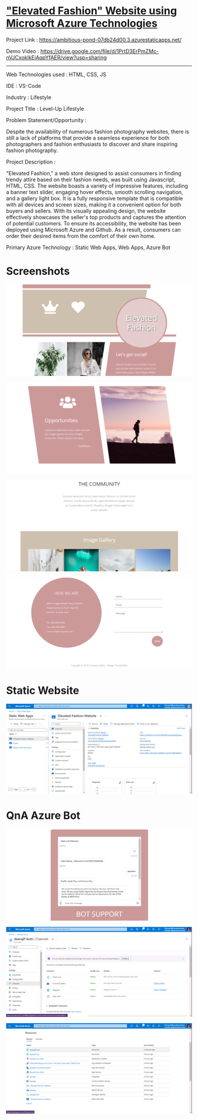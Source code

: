 # ["Elevated Fashion" Website using Microsoft Azure Technologies](https://ambitious-pond-07db24d00.3.azurestaticapps.net/)

Project Link : https://ambitious-pond-07db24d00.3.azurestaticapps.net/

Demo Video : https://drive.google.com/file/d/1PrtD3ErPmZMc-nVJCxoklkEjAqpYfAER/view?usp=sharing

_______________________________________________________________________________________________________________________________________________________________________

Web Technologies used : HTML, CSS, JS

IDE : VS-Code

Industry : Lifestyle

Project Title : Level-Up Lifestyle

Problem Statement/Opportunity :

Despite the availability of numerous fashion photography websites, there is still a lack of platforms that provide a seamless experience for both photographers and fashion enthusiasts to discover and share inspiring fashion photography.

Project Description :

"Elevated Fashion," a web store designed to assist consumers in finding trendy attire based on their fashion needs, was built using Javascript, HTML, CSS. The website boasts a variety of impressive features, including a banner text slider, engaging hover effects, smooth scrolling navigation, and a gallery light box. It is a fully responsive template that is compatible with all devices and screen sizes, making it a convenient option for both buyers and sellers. With its visually appealing design, the website effectively showcases the seller's top products and captures the attention of potential customers. To ensure its accessibility, the website has been deployed using Microsoft Azure and Github. As a result, consumers can order their desired items from the comfort of their own home.

Primary Azure Technology : Static Web Apps, Web Apps, Azure Bot

# Screenshots

![Screenshot (372)](https://github.com/deerajlucky/-Elevated-Fashion-Website/blob/main/New%20folder/1.png)

![Screenshot (373)](https://github.com/deerajlucky/-Elevated-Fashion-Website/blob/main/New%20folder/2.png)

![Screenshot (374)](https://github.com/deerajlucky/-Elevated-Fashion-Website/blob/main/New%20folder/3.png)

![Screenshot (375)](https://github.com/deerajlucky/-Elevated-Fashion-Website/blob/main/New%20folder/4.png)

# Static Website
![Screenshot (375)](https://github.com/deerajlucky/-Elevated-Fashion-Website/blob/main/New%20folder/png5.png)

# QnA Azure Bot
![Screenshot (375)](https://github.com/deerajlucky/-Elevated-Fashion-Website/blob/main/New%20folder/Screenshot%202023-05-04%20004000.png)

![Screenshot (375)](https://github.com/deerajlucky/-Elevated-Fashion-Website/blob/main/New%20folder/Screenshot%202023-04-27%20231458.png)

![Screenshot (375)](https://github.com/deerajlucky/-Elevated-Fashion-Website/blob/main/New%20folder/Screenshot%202023-04-27%20231720.png)


